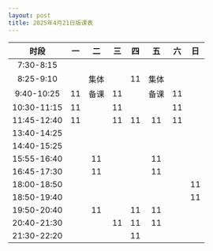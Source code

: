 ```yaml
---
layout: post
title: 2025年4月21日版课表
---
```


|    时段     |  一  |  二  |  三  |  四  |  五  |  六  |  日  |
| :---------: | :--: | :--: | :--: | :--: | :--: | :--: | :--: |
|  7:30-8:15  |      |      |      |      |      |      |      |
|  8:25-9:10  |      | 集体 |      |  11  | 集体 |      |      |
| 9:40-10:25  |  11  | 备课 |  11  |      | 备课 |  11  |      |
| 10:30-11:15 |  11  |      |  11  |      |      |  11  |      |
| 11:45-12:40 |  11  |      |  11  |  11  |  11  |  11  |      |
| 13:40-14:25 |      |      |      |      |      |      |      |
| 14:40-15:25 |      |      |      |      |      |      |      |
| 15:55-16:40 |      |  11  |      |      |  11  |      |      |
| 16:45-17:30 |      |  11  |      |      |  11  |      |      |
| 18:00-18:50 |      |      |      |      |      |      |  11  |
| 18:50-19:40 |      |      |      |      |      |      |  11  |
| 19:50-20:40 |      |  11  |      |  11  |  11  |      |      |
| 20:40-21:30 |      |      |  11  |  11  |  11  |      |      |
| 21:30-22:20 |      |      |      |  11  |      |      |      |

